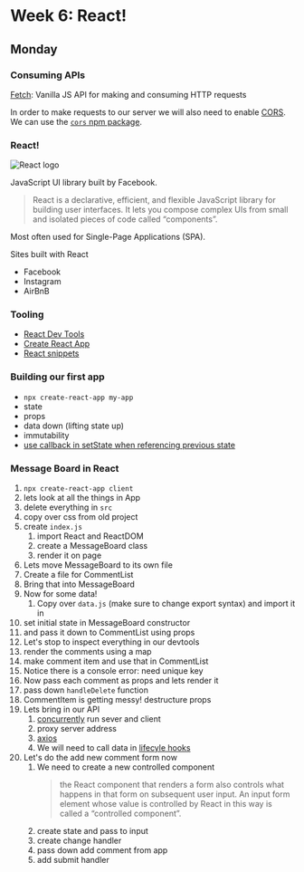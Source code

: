 # Week 6: React!

## Monday

### Consuming APIs

[Fetch](https://developer.mozilla.org/en-US/docs/Web/API/Fetch_API): Vanilla JS API for making and consuming HTTP requests

In order to make requests to our server we will also need to enable [CORS](https://developer.mozilla.org/en-US/docs/Web/HTTP/CORS). We can use the [`cors` npm package](https://www.npmjs.com/package/cors).

### React!

![React logo](https://upload.wikimedia.org/wikipedia/commons/thumb/a/a7/React-icon.svg/2000px-React-icon.svg.png)

JavaScript UI library built by Facebook.

> React is a declarative, efficient, and flexible JavaScript library for building user interfaces. It lets you compose complex UIs from small and isolated pieces of code called “components”.

Most often used for Single-Page Applications (SPA).

Sites built with React

- Facebook
- Instagram
- AirBnB

### Tooling

- [React Dev Tools](https://chrome.google.com/webstore/detail/react-developer-tools/fmkadmapgofadopljbjfkapdkoienihi?hl=en)
- [Create React App](https://facebook.github.io/create-react-app/)
- [React snippets](https://marketplace.visualstudio.com/items?itemName=dsznajder.es7-react-js-snippets)

### Building our first app

- `npx create-react-app my-app`
- state
- props
- data down (lifting state up)
- immutability
- [use callback in setState when referencing previous state](https://github.com/yannickcr/eslint-plugin-react/blob/master/docs/rules/no-access-state-in-setstate.md)

### Message Board in React

1. `npx create-react-app client`
2. lets look at all the things in App
3. delete everything in `src`
4. copy over css from old project
5. create `index.js`
   1. import React and ReactDOM
   2. create a MessageBoard class
   3. render it on page
6. Lets move MessageBoard to its own file
7. Create a file for CommentList
8. Bring that into MessageBoard
9. Now for some data!
   1. Copy over `data.js` (make sure to change export syntax) and import it in
10. set initial state in MessageBoard constructor
11. and pass it down to CommentList using props
12. Let's stop to inspect everything in our devtools
13. render the comments using a map
14. make comment item and use that in CommentList
15. Notice there is a console error: need unique key
16. Now pass each comment as props and lets render it
17. pass down `handleDelete` function
18. CommentItem is getting messy! destructure props
19. Lets bring in our API
    1. [concurrently](https://www.npmjs.com/package/concurrently) run sever and client
    2. proxy server address
    3. [axios](https://www.npmjs.com/package/axios)
    4. We will need to call data in [lifecyle hooks](https://reactjs.org/docs/react-component.html#the-component-lifecycle)
20. Let's do the add new comment form now
    1. We need to create a new controlled component
       > the React component that renders a form also controls what happens in that form on subsequent user input. An input form element whose value is controlled by React in this way is called a “controlled component”.
    2. create state and pass to input
    3. create change handler
    4. pass down add comment from app
    5. add submit handler
